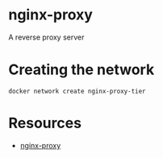 # nginx-proxy
A reverse proxy server

# Creating the network

```
docker network create nginx-proxy-tier
```

# Resources

* [nginx-proxy](https://github.com/nginx-proxy/nginx-proxy)
